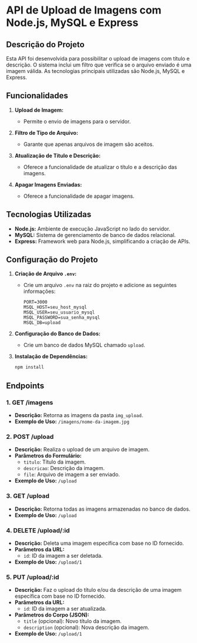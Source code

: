 # API de Upload de Imagens com Node.js, MySQL e Express

## Descrição do Projeto

Esta API foi desenvolvida para possibilitar o upload de imagens com título e descrição. O sistema inclui um filtro que verifica se o arquivo enviado é uma imagem válida. As tecnologias principais utilizadas são Node.js, MySQL e Express.

## Funcionalidades

1. **Upload de Imagem:**
   - Permite o envio de imagens para o servidor.

2. **Filtro de Tipo de Arquivo:**
   - Garante que apenas arquivos de imagem são aceitos.

3. **Atualização de Título e Descrição:**
   - Oferece a funcionalidade de atualizar o título e a descrição das imagens.
  
4. **Apagar Imagens Enviadas:**
   - Oferece a funcionalidade de apagar imagens.

## Tecnologias Utilizadas

- **Node.js:** Ambiente de execução JavaScript no lado do servidor.
- **MySQL:** Sistema de gerenciamento de banco de dados relacional.
- **Express:** Framework web para Node.js, simplificando a criação de APIs.

## Configuração do Projeto

1. **Criação de Arquivo `.env`:**
   - Crie um arquivo `.env` na raiz do projeto e adicione as seguintes informações:
     ```env
     PORT=3000
     MSQL_HOST=seu_host_mysql
     MSQL_USER=seu_usuario_mysql
     MSQL_PASSWORD=sua_senha_mysql
     MSQL_DB=upload
     ```

2. **Configuração do Banco de Dados:**
   - Crie um banco de dados MySQL chamado `upload`.

3. **Instalação de Dependências:**
   ```bash
   npm install


## Endpoints

### 1. GET /imagens

- **Descrição:** Retorna as imagens da pasta `img_upload`.
- **Exemplo de Uso:** `/imagens/nome-da-imagem.jpg`

### 2. POST /upload

- **Descrição:** Realiza o upload de um arquivo de imagem.
- **Parâmetros do Formulário:**
  - `titulo`: Título da imagem.
  - `descricao`: Descrição da imagem.
  - `file`: Arquivo de imagem a ser enviado.
- **Exemplo de Uso:** `/upload`

### 3. GET /upload

- **Descrição:** Retorna todas as imagens armazenadas no banco de dados.
- **Exemplo de Uso:** `/upload`

### 4. DELETE /upload/:id

- **Descrição:** Deleta uma imagem específica com base no ID fornecido.
- **Parâmetros da URL:**
  - `id`: ID da imagem a ser deletada.
- **Exemplo de Uso:** `/upload/1`

### 5. PUT /upload/:id

- **Descrição:** Faz o upload do título e/ou da descrição de uma imagem específica com base no ID fornecido.
- **Parâmetros da URL:**
  - `id`: ID da imagem a ser atualizada.
- **Parâmetros do Corpo (JSON):**
  - `title` (opcional): Novo título da imagem.
  - `description` (opcional): Nova descrição da imagem.
- **Exemplo de Uso:** `/upload/1`



